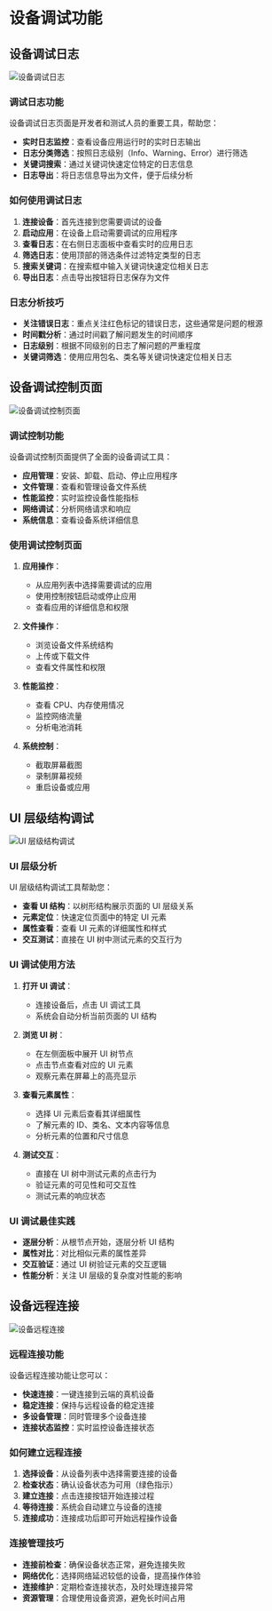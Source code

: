 # 设备调试功能

## 设备调试日志

![设备调试日志](../../assets/images/features/device-debug-logs.jpg)

### 调试日志功能

设备调试日志页面是开发者和测试人员的重要工具，帮助您：

- **实时日志监控**：查看设备应用运行时的实时日志输出
- **日志分类筛选**：按照日志级别（Info、Warning、Error）进行筛选
- **关键词搜索**：通过关键词快速定位特定的日志信息
- **日志导出**：将日志信息导出为文件，便于后续分析

### 如何使用调试日志

1. **连接设备**：首先连接到您需要调试的设备
2. **启动应用**：在设备上启动需要调试的应用程序
3. **查看日志**：在右侧日志面板中查看实时的应用日志
4. **筛选日志**：使用顶部的筛选条件过滤特定类型的日志
5. **搜索关键词**：在搜索框中输入关键词快速定位相关日志
6. **导出日志**：点击导出按钮将日志保存为文件

### 日志分析技巧

- **关注错误日志**：重点关注红色标记的错误日志，这些通常是问题的根源
- **时间戳分析**：通过时间戳了解问题发生的时间顺序
- **日志级别**：根据不同级别的日志了解问题的严重程度
- **关键词筛选**：使用应用包名、类名等关键词快速定位相关日志

## 设备调试控制页面

![设备调试控制页面](../../assets/images/features/device-debug-control-page.jpg)

### 调试控制功能

设备调试控制页面提供了全面的设备调试工具：

- **应用管理**：安装、卸载、启动、停止应用程序
- **文件管理**：查看和管理设备文件系统
- **性能监控**：实时监控设备性能指标
- **网络调试**：分析网络请求和响应
- **系统信息**：查看设备系统详细信息

### 使用调试控制页面

1. **应用操作**：
   - 从应用列表中选择需要调试的应用
   - 使用控制按钮启动或停止应用
   - 查看应用的详细信息和权限

2. **文件操作**：
   - 浏览设备文件系统结构
   - 上传或下载文件
   - 查看文件属性和权限

3. **性能监控**：
   - 查看 CPU、内存使用情况
   - 监控网络流量
   - 分析电池消耗

4. **系统控制**：
   - 截取屏幕截图
   - 录制屏幕视频
   - 重启设备或应用

## UI 层级结构调试

![UI 层级结构调试](../../assets/images/features/device-ui-hierarchy-debug.jpg)

### UI 层级分析

UI 层级结构调试工具帮助您：

- **查看 UI 结构**：以树形结构展示页面的 UI 层级关系
- **元素定位**：快速定位页面中的特定 UI 元素
- **属性查看**：查看 UI 元素的详细属性和样式
- **交互测试**：直接在 UI 树中测试元素的交互行为

### UI 调试使用方法

1. **打开 UI 调试**：
   - 连接设备后，点击 UI 调试工具
   - 系统会自动分析当前页面的 UI 结构

2. **浏览 UI 树**：
   - 在左侧面板中展开 UI 树节点
   - 点击节点查看对应的 UI 元素
   - 观察元素在屏幕上的高亮显示

3. **查看元素属性**：
   - 选择 UI 元素后查看其详细属性
   - 了解元素的 ID、类名、文本内容等信息
   - 分析元素的位置和尺寸信息

4. **测试交互**：
   - 直接在 UI 树中测试元素的点击行为
   - 验证元素的可见性和可交互性
   - 测试元素的响应状态

### UI 调试最佳实践

- **逐层分析**：从根节点开始，逐层分析 UI 结构
- **属性对比**：对比相似元素的属性差异
- **交互验证**：通过 UI 树验证元素的交互逻辑
- **性能分析**：关注 UI 层级的复杂度对性能的影响

## 设备远程连接

![设备远程连接](../../assets/images/features/device-remote-connent.jpg)

### 远程连接功能

设备远程连接功能让您可以：

- **快速连接**：一键连接到云端的真机设备
- **稳定连接**：保持与远程设备的稳定连接
- **多设备管理**：同时管理多个设备连接
- **连接状态监控**：实时监控设备连接状态

### 如何建立远程连接

1. **选择设备**：从设备列表中选择需要连接的设备
2. **检查状态**：确认设备状态为可用（绿色指示）
3. **建立连接**：点击连接按钮开始连接过程
4. **等待连接**：系统会自动建立与设备的连接
5. **连接成功**：连接成功后即可开始远程操作设备

### 连接管理技巧

- **连接前检查**：确保设备状态正常，避免连接失败
- **网络优化**：选择网络延迟较低的设备，提高操作体验
- **连接维护**：定期检查连接状态，及时处理连接异常
- **资源管理**：合理使用设备资源，避免长时间占用 